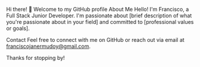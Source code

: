 Hi there! 👋 Welcome to my GitHub profile
About Me
Hello! I'm Francisco, a Full Stack Junior Developer. I'm passionate about [brief description of what you're passionate about in your field] and committed to [professional values or goals].

Contact
Feel free to connect with me on GitHub or reach out via email at franciscojanermudoy@gmail.com.

Thanks for stopping by!
